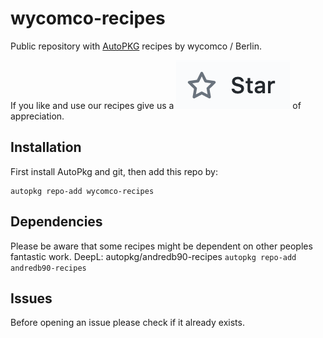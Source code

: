 # wycomco-recipes
Public repository with [AutoPKG](https://github.com/autopkg) recipes by wycomco / Berlin.

If you like and use our recipes give us a ![Star](README-images/star.png) of appreciation.

## Installation

First install AutoPkg and git, then add this repo by:
```
autopkg repo-add wycomco-recipes
```
## Dependencies
Please be aware that some recipes might be dependent on other peoples fantastic work.
DeepL: autopkg/andredb90-recipes `autopkg repo-add andredb90-recipes`

## Issues
Before opening an issue please check if it already exists.